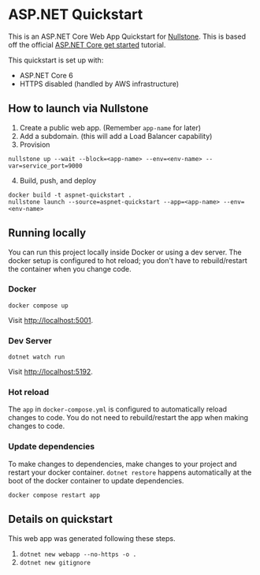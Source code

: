 # ASP.NET Quickstart

This is an ASP.NET Core Web App Quickstart for [Nullstone](https://nullstone.io).
This is based off the official [ASP.NET Core get started](https://docs.microsoft.com/en-us/aspnet/core/getting-started/?view=aspnetcore-6.0) tutorial.

This quickstart is set up with:
- ASP.NET Core 6
- HTTPS disabled (handled by AWS infrastructure)

## How to launch via Nullstone

1. Create a public web app. (Remember `app-name` for later)
2. Add a subdomain. (this will add a Load Balancer capability)
3. Provision
  ```shell
  nullstone up --wait --block=<app-name> --env=<env-name> --var=service_port=9000
  ```
4. Build, push, and deploy
  ```shell
  docker build -t aspnet-quickstart .
  nullstone launch --source=aspnet-quickstart --app=<app-name> --env=<env-name>
  ```

## Running locally

You can run this project locally inside Docker or using a dev server.
The docker setup is configured to hot reload; you don't have to rebuild/restart the container when you change code.

### Docker

```shell
docker compose up
```

Visit [http://localhost:5001](http://localhost:5001).

### Dev Server

```shell
dotnet watch run
```

Visit [http://localhost:5192](http://localhost:5192).

### Hot reload

The `app` in `docker-compose.yml` is configured to automatically reload changes to code.
You do not need to rebuild/restart the app when making changes to code.

### Update dependencies

To make changes to dependencies, make changes to your project and restart your docker container.
`dotnet restore` happens automatically at the boot of the docker container to update dependencies.

```shell
docker compose restart app
```

## Details on quickstart

This web app was generated following these steps.
1. `dotnet new webapp --no-https -o .`
2. `dotnet new gitignore`
